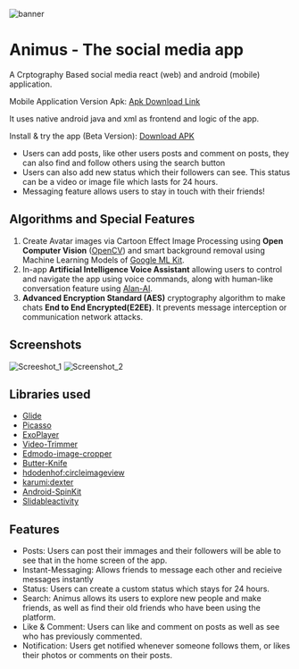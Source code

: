 ![banner](https://user-images.githubusercontent.com/42529024/198926355-20252b0a-fcce-403d-8d28-2b5ad71b2550.png)


 # Animus - The social media app

 A Crptography Based social media react (web) and android (mobile) application.
 
 Mobile Application Version Apk: [Apk Download Link](https://drive.google.com/file/d/1uaQrCY0T1KIsdH7QdKkypd8PgIqXlwTy/view?usp=drivesdk)

 It uses native android java and xml as frontend and logic of the app.

 Install & try the app (Beta Version): [Download APK](https://drive.google.com/file/d/1uaQrCY0T1KIsdH7QdKkypd8PgIqXlwTy/view?usp=drivesdk)

 * Users can add posts, like other users posts and comment on posts, they can also find and follow others using the search button
 * Users can also add new status which their followers can see. This status can be a video or image file which lasts for 24 hours.
 * Messaging feature allows users to stay in touch with their friends!

 ## Algorithms and Special Features

1)	Create Avatar images via Cartoon Effect Image Processing using **Open Computer Vision** ([OpenCV](https://opencv.org/)) and smart background removal using Machine Learning Models of [Google ML Kit](https://developers.google.com/ml-kit).
2)	In-app **Artificial Intelligence Voice Assistant** allowing users to control and navigate the app using voice commands, along with human-like conversation feature using [Alan-AI](https://github.com/alan-ai).
3)	**Advanced Encryption Standard (AES)** cryptography algorithm to make chats **End to End Encrypted(E2EE)**. It prevents message interception or communication network attacks.



 ## Screenshots

![Screeshot_1](https://user-images.githubusercontent.com/42529024/198926752-693c765d-e8a0-4322-8a05-bb8b274cc602.png)
![Screenshot_2](https://user-images.githubusercontent.com/42529024/198926742-61272946-a468-42f8-bb3b-ae085d1bb005.png)



 ## Libraries used


 * [Glide](https://github.com/bumptech/glide)
 * [Picasso](https://github.com/square/picasso)
 * [ExoPlayer](https://github.com/google/ExoPlayer)
 * [Video-Trimmer](https://github.com/a914-gowtham/android-video-trimmer)
 * [Edmodo-image-cropper](https://github.com/ArthurHub/Android-Image-Cropper)
 * [Butter-Knife](https://github.com/JakeWharton/butterknife)
 * [hdodenhof:circleimageview](https://github.com/hdodenhof/CircleImageView)
 * [karumi:dexter](https://github.com/Karumi/Dexter)
 * [Android-SpinKit](https://github.com/ybq/Android-SpinKit)
  * [Slidableactivity](https://github.com/r0adkll/Slidr)




 ## Features

 -  Posts: Users can post their immages and their followers will be able to see that in the home screen of the app.
 -  Instant-Messaging: Allows friends to message each other and recieive messages instantly
 -  Status: Users can create a custom status which stays for 24 hours.
 -  Search: Animus allows its users to explore new people and make friends, as well as find their old friends who have been using the platform.
 -  Like & Comment: Users can like and comment on posts as well as see who has previously commented.
 -  Notification: Users get notified whenever someone follows them, or likes their photos or comments on their posts.
 
 

